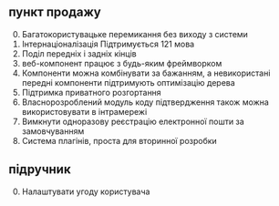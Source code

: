 ## пункт продажу

0. Багатокористувацьке перемикання без виходу з системи
1. Інтернаціоналізація Підтримується 121 мова
2. Поділ передніх і задніх кінців
3. веб-компонент працює з будь-яким фреймворком
4. Компоненти можна комбінувати за бажанням, а невикористані передні компоненти підтримують оптимізацію дерева
5. Підтримка приватного розгортання
6. Власнорозроблений модуль коду підтвердження також можна використовувати в інтрамережі
7. Вимкнути одноразову реєстрацію електронної пошти за замовчуванням
8. Система плагінів, проста для вторинної розробки

## підручник

0. Налаштувати угоду користувача